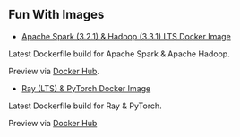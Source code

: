 ## Fun With Images

- [Apache Spark (3.2.1) & Hadoop (3.3.1) LTS Docker Image](https://github.com/dtcsai/fun-with-images/tree/master/apache-spark-hadoop-latest)

Latest Dockerfile build for Apache Spark & Apache Hadoop.

Preview via [Docker Hub](https://hub.docker.com/r/dogukantuna/spark-hadoop).

- [Ray (LTS) & PyTorch Docker Image](https://github.com/dtcsai/fun-with-images/tree/master/ray-pytorch-latest)

Latest Dockerfile build for Ray & PyTorch.

Preview via [Docker Hub](https://hub.docker.com/r/dogukantuna/ray-pytorch)
